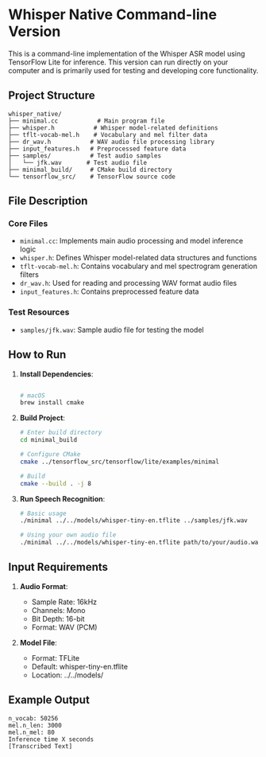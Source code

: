 # Whisper Native Command-line Version

This is a command-line implementation of the Whisper ASR model using TensorFlow Lite for inference. This version can run directly on your computer and is primarily used for testing and developing core functionality.

## Project Structure

```
whisper_native/
├── minimal.cc           # Main program file
├── whisper.h           # Whisper model-related definitions
├── tflt-vocab-mel.h    # Vocabulary and mel filter data
├── dr_wav.h           # WAV audio file processing library
├── input_features.h   # Preprocessed feature data
├── samples/           # Test audio samples
│   └── jfk.wav       # Test audio file
├── minimal_build/     # CMake build directory
└── tensorflow_src/    # TensorFlow source code
```

## File Description

### Core Files
- `minimal.cc`: Implements main audio processing and model inference logic
- `whisper.h`: Defines Whisper model-related data structures and functions
- `tflt-vocab-mel.h`: Contains vocabulary and mel spectrogram generation filters
- `dr_wav.h`: Used for reading and processing WAV format audio files
- `input_features.h`: Contains preprocessed feature data

### Test Resources
- `samples/jfk.wav`: Sample audio file for testing the model

## How to Run

1. **Install Dependencies**:
   ```bash
   
   # macOS
   brew install cmake
   ```

2. **Build Project**:
   ```bash
   # Enter build directory
   cd minimal_build

   # Configure CMake
   cmake ../tensorflow_src/tensorflow/lite/examples/minimal

   # Build
   cmake --build . -j 8
   ```

3. **Run Speech Recognition**:
   ```bash
   # Basic usage
   ./minimal ../../models/whisper-tiny-en.tflite ../samples/jfk.wav

   # Using your own audio file
   ./minimal ../../models/whisper-tiny-en.tflite path/to/your/audio.wav
   ```

## Input Requirements

1. **Audio Format**:
   - Sample Rate: 16kHz
   - Channels: Mono
   - Bit Depth: 16-bit
   - Format: WAV (PCM)

2. **Model File**:
   - Format: TFLite
   - Default: whisper-tiny-en.tflite
   - Location: ../../models/

## Example Output
```
n_vocab: 50256
mel.n_len: 3000
mel.n_mel: 80
Inference time X seconds
[Transcribed Text]
```

